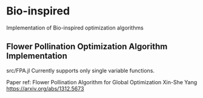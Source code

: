# Bio-inspired
Implementation of Bio-inspired optimization algorithms


## Flower Pollination Optimization Algorithm Implementation
src/FPA.jl
Currently supports only single variable functions.

Paper ref: 
Flower Pollination Algorithm for Global Optimization Xin-She Yang https://arxiv.org/abs/1312.5673
